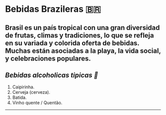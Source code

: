 # Bebidas Brazileras 🇧🇷
Brasil es un país tropical con una gran diversidad de frutas, climas y tradiciones, lo que se refleja en su variada y colorida oferta de bebidas. Muchas están asociadas a la playa, la vida social, y celebraciones populares.
---
## *Bebidas alcoholicas tipicas 🍻*
1. Caipirinha.
2. Cerveja (cerveza).
3. Batida.
4. Vinho quente / Quentão.
---
